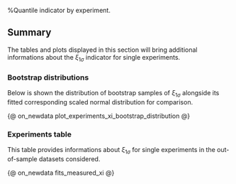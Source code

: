 %Quantile indicator by experiment.

Summary
-------

The tables and plots displayed in this section will bring additional informations about the $\xi_{1\sigma}$ indicator for single experiments.

### Bootstrap distributions

Below is shown the distribution of bootstrap samples of $\xi_{1\sigma}$ alongside its fitted corresponding scaled normal distribution for comparison.

{@ on_newdata plot_experiments_xi_bootstrap_distribution @}

### Experiments table

This table provides informations about $\xi_{1\sigma}$ for single experiments in the out-of-sample datasets considered.

{@ on_newdata fits_measured_xi @}